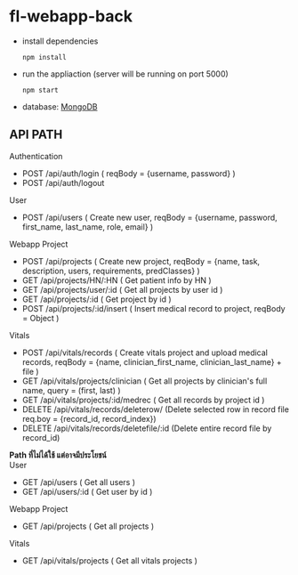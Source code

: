 # fl-webapp-back
- install dependencies
   ```
   npm install
   ```
- run the appliaction (server will be running on port 5000)
  ```
  npm start
  ```
- database: [MongoDB](https://docs.mongodb.com/manual/installation/)

## API PATH
Authentication <br />
- POST /api/auth/login ( reqBody = {username, password} )
- POST /api/auth/logout 


User 
- POST /api/users ( Create new user, reqBody = {username, password, first_name, last_name, role, email} )

Webapp Project
- POST /api/projects ( Create new project, reqBody = {name, task, description, users, requirements, predClasses} )
- GET /api/projects/HN/:HN ( Get patient info by HN )
- GET /api/projects/user/:id ( Get all projects by user id )
- GET /api/projects/:id ( Get project by id )
- POST /api/projects/:id/insert ( Insert medical record to project, reqBody = Object ) 


Vitals
- POST /api/vitals/records ( Create vitals project and upload medical records, reqBody = {name, clinician_first_name, clinician_last_name} + file )
- GET /api/vitals/projects/clinician ( Get all projects by clinician's full name, query = (first, last) )
- GET /api/vitals/projects/:id/medrec ( Get all records by project id )
- DELETE /api/vitals/records/deleterow/ (Delete selected row in record file req.boy = {record_id, record_index}) 
- DELETE /api/vitals/records/deletefile/:id (Delete entire record file by record_id) 

**Path ที่ไม่ได้ใช้ แต่อาจมีประโยชน์** <br />
User <br />
- GET /api/users ( Get all users )
- GET /api/users/:id ( Get user by id )


Webapp Project
- GET /api/projects ( Get all projects )

Vitals 
- GET /api/vitals/projects ( Get all vitals projects )
